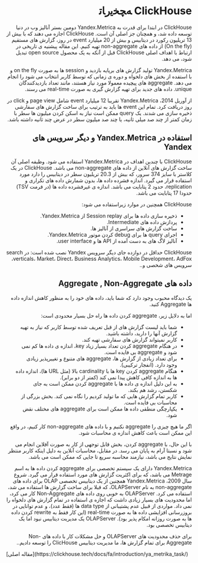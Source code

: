 <div dir="rtl" markdown="1">

# ClickHouse ﻪﭽﺨﯾﺭﺎﺗ

ClickHouse در ابتدا برای قدرت به Yandex.Metrica دومین بستر آنالیز وب در دنیا توسعه داده شد، و همچنان جز اصلی آن است. ClickHouse اجازه می دهند که با بیش از 13 تریلیون رکورد در دیتابیس و بیش از 20 میلیارد event در روز، گزارش های مستقیم (On the fly) از داده های non-aggregate تهیه کنیم. این مقاله پیشنیه ی تاریخی در ارتباط با اهداف اصلی ClickHouse قبل از آنکه به یک محصول open source تبدیل شود، می دهد.

Yandex.Metrica تولید گزارش های برپایه بازدید و session ها به صورت on the fly و با استفده از بخش های دلخواه و دوره ی زمانی که توسط کاربر انتخاب می شود را انجام می دهد. aggregate های پیچیده معمولا مورد نیاز هستند، مانند تعداد بازدیدکنندگان unique. داده های جدید برای تهیه گزارش گیری به صورت real-time می رسند.

از آوریل 2014، Yandex.Metrica تقریبا 12 میلیارد event شامل page view و click در روز دریافت کرد. تمام این event ها باید به ترتیب برای ساخت گزارش های سفارشی ذخیره سازی می شدند. یک query ممکن است نیاز به اسکن کردن میلیون ها سطر با زمان کمتر از چند صد میلی ثانیه، یا چند صد میلیون سطر در عرض چند ثانیه داشته باشد.

## استفاده در Yandex.Metrica و دیگر سرویس های Yandex

ClickHouse با چندین اهداف در Yandex.Metrica استفاده می شود. وظیفه اصلی آن ساخت گزارش های آنلاین از داده های non-aggregate می باشد. ClickHouse در یک کلاستر با سایز 374 سرور، که بیش از 20.3 تریلیون سطر در دیتابیس را دارد مورد استفاده قرار می گیرد. اندازه فشرده داده ها، بدون شمارش داده های تکراری و replication، حدود 2 پتابایت می باشد. اندازه ی غیرفشرده داده ها (در فرمت TSV) حدودا 17 پتابایت می باشد.

ClickHouse همچنین در موارد زیراستفاده می شود:

- ذخیره سازی داده ها برای Session replay از Yandex.Metrica.
- پردازش داده های Intermediate.
- ساخت گزارش های سراسری از آنالیز ها.
- اجرای query ها برای debug کردن موتور Yandex.Metrica.
- آنالیز لاگ های به دست آمده از API ها و user interface.

ClickHouse حداقل در دوازده جای دیگر سرویس Yandex نصب شده است: در search verticals، Market، Direct، Business Analytics، Mobile Development، AdFox، سرویس های شخصی و..

## داده های Aggregate , Non-Aggregate

یک دیدگاه محبوب وجود دارد که شما باید، داده های خود را به منظور کاهش اندازه داده ها Aggregate کنید.

اما به دلایل زیر، aggregate کردن داده ها راه حل بسیار محدودی است:

- شما باید لیست گزارش های از قبل تعریف شده توسط کاربر که نیاز به تهیه گزارش آنها را دارید، داشته باشید.
- کاربر نمیتواند گزارش های سفارشی تهیه کند.
- در هنگام aggregate کردن تعداد بسیار زیاد key، اندازه ی داده ها کم نمی شود و aggregate بی فایده است.
- برای تعداد زیادی از گزارش ها، aggregate های متنوع و تغییرپذیر زیادی وجود دارد. (انفجار ترکیبی).
- هنگام aggregate کردن key ها با cardinality بالا (مثل URL ها)، اندازه داده ها به اندازه کافی کاهش پیدا نمی کند (کمتر از دو برابر).
- به این دلیل اندازه ی داده ها با aggregate کردن ممکن است به جای شکستن، رشد هم بکند.
- کاربر تمام گزارش هایی که ما تولید کردیم را نگاه نمی کند. بخش بزرگی از محاسبات بی فایده است.
- یکپارچگی منطقی داده ها ممکن است برای aggregate های مختلف نقض شود.

اگر ما هیچ چیزی را aggregate نکنیم و با داده های non-aggregate کار کنیم، در واقع این ممکن است باعث کاهش اندازه ی محاسبات شود.

با این حال، با aggregate کردن، بخش قابل توجهی از کار به صورت آفلاین انجام می شود و نسبتا آرام به پایان می رسد. در مقابل، محاسبات آنلاین به دلیل اینکه کاربر منتظر نمایش نتایج می باشد، نیازمند محاسبه سریع تا جایی که ممکن است می باشد.

Yandex.Metrica دارای یک سیستم تخصصی برای aggregate کردن داده ها به اسم Metrage می باشد، که برای اکثریت گزارش های مورد استفاده قرار می گیرد. شروع سال 2009، Yandex.Metrica همچنین از یک دیتابیس تخصصی OLAP برای داده های non-aggregate به نام OLAPServer، که قبلا برای ساخت گزارش ها استفاده می شد، استفاده می کرد. OLAPServer به خوبی روی داده های Non-Aggregate کار می کرد، اما محدودیت های بسیار زیادی داشت که اجازه ی استفاده در تمام گزارش های دلخواه را نمی داد. مواردی از قبیل عدم پشتیبانی از data type ها (فقط عدد)، و عدم توانایی در بروزرسانی افزایشی داده ها به صورت real-time (این کار فقط به rewrite کردن داده ها به صورت روزانه امکام پذیر بود). OLAPServer یک مدیریت دیتابیس نبود اما یک دیتابیس تخصصی بود.

برای حذف محدودیت های OLAPServer و حل مشکلات کار با داده های Non-Aggregate برای تمام گزارش ها، ما مدیریت دیتابیس ClicHouse را توسعه دادیم..

</div>
[مقاله اصلی](https://clickhouse.tech/docs/fa/introduction/ya_metrika_task/) <!--hide-->
